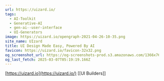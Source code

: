 ```yaml
---
url: https://uizard.io/
tags:
  - AI-Toolkit
  - Generative-AI
  - gen-ai--user-interface
  - UI-Generators
image: https://uizard.io/opengraph-2021-04-26-10-35.png
site_name: UIzard
title: UI Design Made Easy, Powered By AI
favicon: https://uizard.io/favicon-32x32.png
og_screenshot_url: https://og-screenshots-prod.s3.amazonaws.com/1366x768/80/false/73ff4b4be188cbcddb89a513de0a5cf8533865b0677c6196abee2c2bfc93c346.jpeg
og_last_fetch: 2025-03-07T05:19:19.166Z
---
```

[https://uizard.io](https://uizard.io/)
[[UI Builders]]
